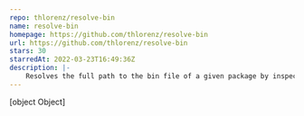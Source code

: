 ```yaml
---
repo: thlorenz/resolve-bin
name: resolve-bin
homepage: https://github.com/thlorenz/resolve-bin
url: https://github.com/thlorenz/resolve-bin
stars: 30
starredAt: 2022-03-23T16:49:36Z
description: |-
    Resolves the full path to the bin file of a given package by inspecting the \"bin\" field in its package.json.
---
```


[object Object]
